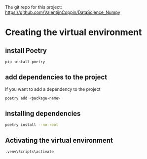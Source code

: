 The git repo for this project: https://github.com/ValentijnCoppin/DataScience_Numpy

# Creating the virtual environment
## install Poetry
```bash
pip install poetry
```

## add dependencies to the project
If you want to add a dependency to the project
```bash
poetry add <package-name>
```
## installing dependencies
```bash
poetry install --no-root
```

## Activating the virtual environment
```bash
.venv\Scripts\activate
```
